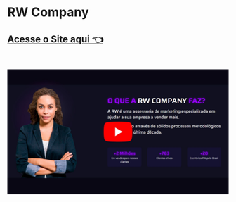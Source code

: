 # RW Company

## <a href="https://rw-company.vercel.app/">Acesse o Site aqui 👈</a>

<br>

<a href="https://youtu.be/m40nrlj9jGg"><img src="./styles/assets/imgrw.jpg" /></a>

